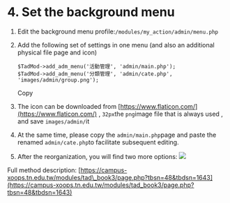 # 4. Set the background menu

1. Edit the background menu profile:`/modules/my_action/admin/menu.php`
2. Add the following set of settings in one menu \(and also an additional physical file page and icon\)

   ```text
   $TadMod->add_adm_menu('活動管理', 'admin/main.php');
   $TadMod->add_adm_menu('分類管理', 'admin/cate.php', 'images/admin/group.png');
   ```

   Copy

3. The icon can be downloaded from [https://www.flaticon.com/](https://www.flaticon.com/) , `32px`the `png`image file that is always used , and save `images/admin/`it
4. At the same time, please copy the `admin/main.php`page and paste the renamed `admin/cate.php`to facilitate subsequent editing.
5. After the reorganization, you will find two more options: ![](https://campus-xoops.tn.edu.tw/uploads/tad_book3/image/47/%E7%81%AB%E7%8B%90%E6%88%AA%E5%9B%BE_2020-05-27T08-54-14.997Z.png)

Full method description: [https://campus-xoops.tn.edu.tw/modules/tad\_book3/page.php?tbsn=48&tbdsn=1643](https://campus-xoops.tn.edu.tw/modules/tad_book3/page.php?tbsn=48&tbdsn=1643)

